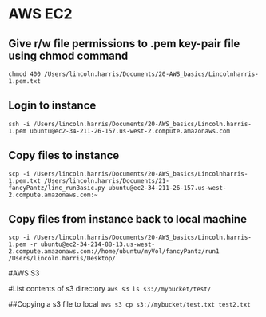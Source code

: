 # AWS EC2

## Give r/w file permissions to .pem key-pair file using chmod command
```
chmod 400 /Users/lincoln.harris/Documents/20-AWS_basics/Lincolnharris-1.pem.txt
```

## Login to instance
```
ssh -i /Users/lincoln.harris/Documents/20-AWS_basics/Lincoln.harris-1.pem ubuntu@ec2-34-211-26-157.us-west-2.compute.amazonaws.com
```
## Copy files to instance
```
scp -i /Users/lincoln.harris/Documents/20-AWS_basics/Lincolnharris-1.pem.txt /Users/lincoln.harris/Documents/21-fancyPantz/linc_runBasic.py ubuntu@ec2-34-211-26-157.us-west-2.compute.amazonaws.com:~
```

## Copy files from instance back to local machine

```
scp -i /Users/lincoln.harris/Documents/20-AWS_basics/Lincoln.harris-1.pem -r ubuntu@ec2-34-214-88-13.us-west-2.compute.amazonaws.com://home/ubuntu/myVol/fancyPantz/run1 /Users/lincoln.harris/Desktop/
```

#AWS S3

#List contents of s3 directory
`aws s3 ls s3://mybucket/test/`

##Copying a s3 file to local
`aws s3 cp s3://mybucket/test.txt test2.txt`
